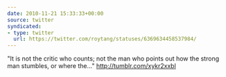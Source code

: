 ```yaml
---
date: 2010-11-21 15:33:33+00:00
source: twitter
syndicated:
- type: twitter
  url: https://twitter.com/roytang/statuses/6369634458537984/
---
```


"It is not the critic who counts; not the man who points out how the strong man stumbles, or where the..." http://tumblr.com/xykr2xxbl